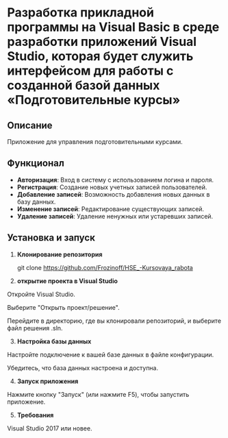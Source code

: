 # Разработка прикладной программы на Visual Basic в среде разработки приложений Visual Studio, которая будет служить интерфейсом для работы с созданной базой данных «Подготовительные курсы»

## Описание

Приложение для управления подготовительными курсами.

## Функционал

- **Авторизация**: Вход в систему с использованием логина и пароля.
- **Регистрация**: Создание новых учетных записей пользователей.
- **Добавление записей**: Возможность добавления новых данных в базу данных.
- **Изменение записей**: Редактирование существующих записей.
- **Удаление записей**: Удаление ненужных или устаревших записей.

## Установка и запуск

1. **Клонирование репозитория**
   

   git clone https://github.com/Frozinoff/HSE_-Kursovaya_rabota
   

3. **открытие проекта в Visual Studio**


Откройте Visual Studio.

Выберите "Открыть проект/решение".

Перейдите в директорию, где вы клонировали репозиторий, и выберите файл решения .sln.


3. **Настройка базы данных**
   

Настройте подключение к вашей базе данных в файле конфигурации.

Убедитесь, что база данных настроена и доступна.


4. **Запуск приложения**


Нажмите кнопку "Запуск" (или нажмите F5), чтобы запустить приложение.


5. **Требования**


Visual Studio 2017 или новее.
